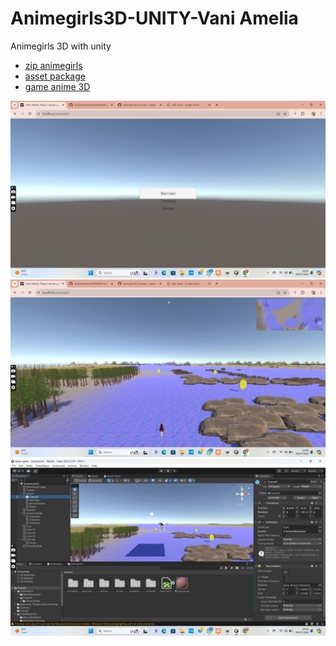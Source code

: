 # Animegirls3D-UNITY-Vani Amelia
Animegirls 3D with unity


- [zip animegirls](https://drive.google.com/drive/folders/1ge4WCsCmKvX__MxnB_YbEuyknooyNDyI?usp=drive_link)
- [asset package](https://drive.google.com/drive/folders/1ge4WCsCmKvX__MxnB_YbEuyknooyNDyI?usp=drive_link)
- [game anime 3D](https://drive.google.com/file/d/13Se4CXHAe0zkpo0aNSP3WCrPRppbo5qa/view?usp=drive_link)

<img loading="lazy" width="700px" src="./scane1.png" alt="Scane1" />
<img loading="lazy" width="700px" src="./scane2.png" alt="Scane2" />
<img loading="lazy" width="700px" src="./asset.png" alt="Asset" />
